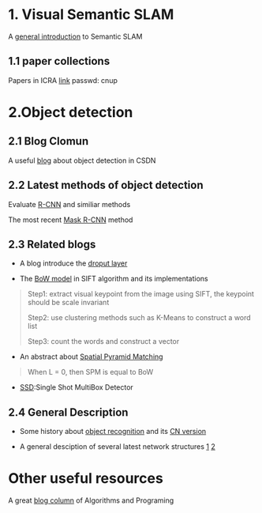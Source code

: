 # 1. Visual Semantic SLAM
A [general introduction](http://mp.weixin.qq.com/s/tVeMjHZMUZv22s76Z6X90A
) to Semantic SLAM
## 1.1 paper collections
Papers in ICRA [link](https://pan.baidu.com/s/1sl9L2ih )  passwd: cnup

# 2.Object detection
## 2.1 Blog Clomun
A useful [blog](http://blog.csdn.net/column/details/ym-alanyannick.html) about object detection in CSDN

## 2.2 Latest methods of object detection
Evaluate [R-CNN](https://www.zhihu.com/question/35887527) and similiar methods

The most recent [Mask R-CNN](https://www.zhihu.com/question/57403701) method

## 2.3 Related blogs
* A blog introduce the [droput layer](http://blog.csdn.net/stdcoutzyx/article/details/49022443)

* The [BoW model](http://blog.csdn.net/v_JULY_v/article/details/6555899) in SIFT algorithm and its implementations
>Step1: extract visual keypoint from the image using SIFT, the keypoint should be scale invariant
>
>Step2: use clustering methods such as K-Means to construct a word list
>
>Step3: count the words and construct a vector

* An abstract about [Spatial Pyramid Matching](http://blog.csdn.net/jwh_bupt/article/details/9625469)
> When L = 0, then SPM is equal to BoW
* [SSD](http://blog.csdn.net/u011534057/article/details/52733686):Single Shot MultiBox Detector

## 2.4 General Description
* Some history about [object recognition](https://github.com/Nikasa1889/HistoryObjectRecognition)
and its [CN version](http://www.dataguru.cn/article-11219-1.html)

* A general desciption of several latest network structures [1](http://www.cnblogs.com/52machinelearning/p/5821591.html)    [2](http://blog.csdn.net/u013087984/article/details/52027351)

# Other useful resources
A great [blog column](http://blog.csdn.net/v_july_v) of Algorithms and Programing



